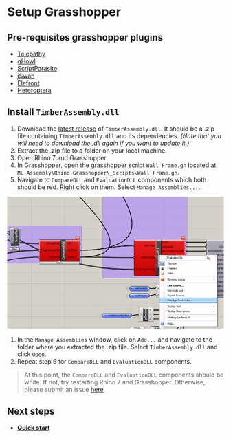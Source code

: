 # Setup Grasshopper
## Pre-requisites grasshopper plugins
- [Telepathy](https://www.food4rhino.com/app/telepathy)
- [gHowl](https://www.food4rhino.com/app/ghowl)
- [ScriptParasite](https://www.food4rhino.com/app/scriptparasite)
- [jSwan](https://www.food4rhino.com/app/jswan)
- [Elefront](https://www.food4rhino.com/app/elefront)
- [Heteroptera](https://www.food4rhino.com/app/heteroptera)

## Install `TimberAssembly.dll`
1. Download the [latest release]((https://github.com/sean1832/ML-Assembly/releases/latest)) of `TimberAssembly.dll`. It should be a .zip file containing `TimberAssembly.dll` and its dependencies. *(Note that you will need to download the .dll again if you want to update it.)*
2. Extract the .zip file to a folder on your local machine.
3. Open Rhino 7 and Grasshopper.
4. In Grasshopper, open the grasshopper script `Wall Frame.gh` located at `ML-Assembly\Rhino-Grasshopper\_Scripts\Wall Frame.gh`.
5. Navigate to `CompareDLL` and `EvaluationDLL` components which both should be red. Right click on them. Select `Manage Assemblies...`.

![image](../../../Images/grasshopper-compare-eval.png)

1. In the `Manage Assemblies` window, click on `Add...` and navigate to the folder where you extracted the .zip file. Select `TimberAssembly.dll` and click `Open`.
2. Repeat step 6 for `CompareDLL` and `EvaluationDLL` components.
> At this point, the `CompareDLL` and `EvaluationDLL` components should be white. If not, try restarting Rhino 7 and Grasshopper. Otherwise, please submit an issue [here](https://github.com/sean1832/ML-Assembly/issues).

## Next steps
- [**Quick start**](../get_started/quick_start.md)